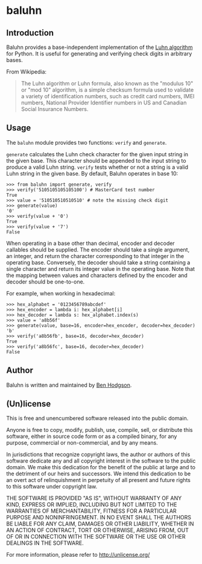 # baluhn

## Introduction

Baluhn provides a base-independent implementation of the [Luhn
algorithm](http://en.wikipedia.org/wiki/Luhn_algorithm) for Python. It is
useful for generating and verifying check digits in arbitrary bases.

From Wikipedia:

> The Luhn algorithm or Luhn formula, also known as the "modulus 10" or "mod
> 10" algorithm, is a simple checksum formula used to validate a variety of
> identification numbers, such as credit card numbers, IMEI numbers,
> National Provider Identifier numbers in US and Canadian Social Insurance
> Numbers.

## Usage

The `baluhn` module provides two functions: `verify` and `generate`.

`generate` calculates the Luhn check character for the given input string in
the given base. This character should be appended to the input string to
produce a valid Luhn string. `verify` tests whether or not a string is a valid
Luhn string in the given base. By default, Baluhn operates in base 10:

    >>> from baluhn import generate, verify
    >>> verify('5105105105105100') # MasterCard test number
    True
    >>> value = '510510510510510' # note the missing check digit
    >>> generate(value)
    '0'
    >>> verify(value + '0')
    True
    >>> verify(value + '7')
    False

When operating in a base other than decimal, encoder and decoder callables
should be supplied. The encoder should take a single argument, an integer, and
return the character corresponding to that integer in the operating base.
Conversely, the decoder should take a string containing a single character and
return its integer value in the operating base. Note that the mapping between
values and characters defined by the encoder and decoder should be one-to-one.

For example, when working in hexadecimal:
    
    >>> hex_alphabet = '0123456789abcdef'
    >>> hex_encoder = lambda i: hex_alphabet[i]
    >>> hex_decoder = lambda s: hex_alphabet.index(s)
    >>> value = 'a8b56f'
    >>> generate(value, base=16, encoder=hex_encoder, decoder=hex_decoder)
    'b'
    >>> verify('a8b56fb', base=16, decoder=hex_decoder)
    True
    >>> verify('a8b56fc', base=16, decoder=hex_decoder)
    False

## Author

Baluhn is written and maintained by [Ben Hodgson](http://benhodgson.com/).

## (Un)license

This is free and unencumbered software released into the public domain.

Anyone is free to copy, modify, publish, use, compile, sell, or distribute
this software, either in source code form or as a compiled binary, for any
purpose, commercial or non-commercial, and by any means.

In jurisdictions that recognize copyright laws, the author or authors of this
software dedicate any and all copyright interest in the software to the public
domain. We make this dedication for the benefit of the public at large and to
the detriment of our heirs and successors. We intend this dedication to be an
overt act of relinquishment in perpetuity of all present and future rights to
this software under copyright law.

THE SOFTWARE IS PROVIDED "AS IS", WITHOUT WARRANTY OF ANY KIND, EXPRESS OR
IMPLIED, INCLUDING BUT NOT LIMITED TO THE WARRANTIES OF MERCHANTABILITY,
FITNESS FOR A PARTICULAR PURPOSE AND NONINFRINGEMENT. IN NO EVENT SHALL THE
AUTHORS BE LIABLE FOR ANY CLAIM, DAMAGES OR OTHER LIABILITY, WHETHER IN AN
ACTION OF CONTRACT, TORT OR OTHERWISE, ARISING FROM, OUT OF OR IN CONNECTION
WITH THE SOFTWARE OR THE USE OR OTHER DEALINGS IN THE SOFTWARE.

For more information, please refer to <http://unlicense.org/>
